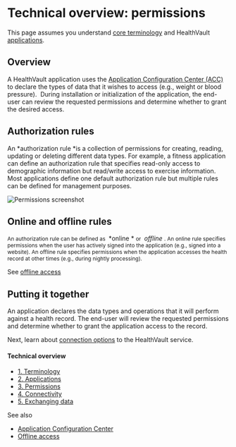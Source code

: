 Technical overview: permissions
===============================

This page assumes you understand <a href="technical-overview.md" id="PageContent_14105_2">core terminology</a> and HealthVault <a href="technical-overview---applications.md" id="Introduction_14105_19">applications</a>.

Overview
--------

A HealthVault application uses the [Application Configuration Center (ACC)](https://config.healthvault-ppe.com) to declare the types of data that it wishes to access (e.g., weight or blood pressure).  During installation or initialization of the application, the end-user can review the requested permissions and determine whether to grant the desired access.

Authorization rules
-------------------

An *authorization rule *is a collection of permissions for creating, reading, updating or deleting different data types. For example, a fitness application can define an authorization rule that specifies read-only access to demographic information but read/write access to exercise information. Most applications define one default authorization rule but multiple rules can be defined for management purposes.

<img src="https://i-msdn.sec.s-msft.com/dynimg/IC750083.png" title="Permissions screenshot" alt="Permissions screenshot" id="Permissions" />

Online and offline rules
------------------------

<span style="FONT-SIZE: 12px">An authorization rule can be defined as </span> *online * <span style="FONT-SIZE: 12px">or </span> *offline* <span style="FONT-SIZE: 12px">. An online rule specifies permissions when the user has actively signed into the application (e.g., signed into a website). An offline rule specifies permissions when the application accesses the health record at other times (e.g., during nightly processing).</span>

See <a href="offline-access.md" id="Introduction_14105_18">offline access</a> 

Putting it together
-------------------

An application declares the data types and operations that it will perform against a health record. The end-user will review the requested permissions and determine whether to grant the application access to the record.

Next, learn about <a href="technical-overview---connectivity.md" id="PageContent_14105_8">connection options</a> to the HealthVault service.

<span id="singleColInThreeColLayout"></span>

#### Technical overview

-   <a href="technical-overview.md" id="RightRailLinkListSection_14105_9">1. Terminology</a>
-   <a href="technical-overview---applications.md" id="RightRailLinkListSection_14105_20">2. Applications</a>
-   <a href="technical-overview---permissions.md" id="RightRailLinkListSection_14105_10">3. Permissions</a>
-   <a href="technical-overview---connectivity.md" id="RightRailLinkListSection_14105_11">4. Connectivity</a>
-   <a href="technical-overview---exchanging-data.md" id="RightRailLinkListSection_14105_12">5. Exchanging data</a>

See also

-   <a href="https://config.healthvault-ppe.com" id="RightRailLinkListSection_14105_17">Application Configuration Center</a>
-   <a href="offline-access.md" id="RightRailLinkListSection_14105_16">Offline access</a>

